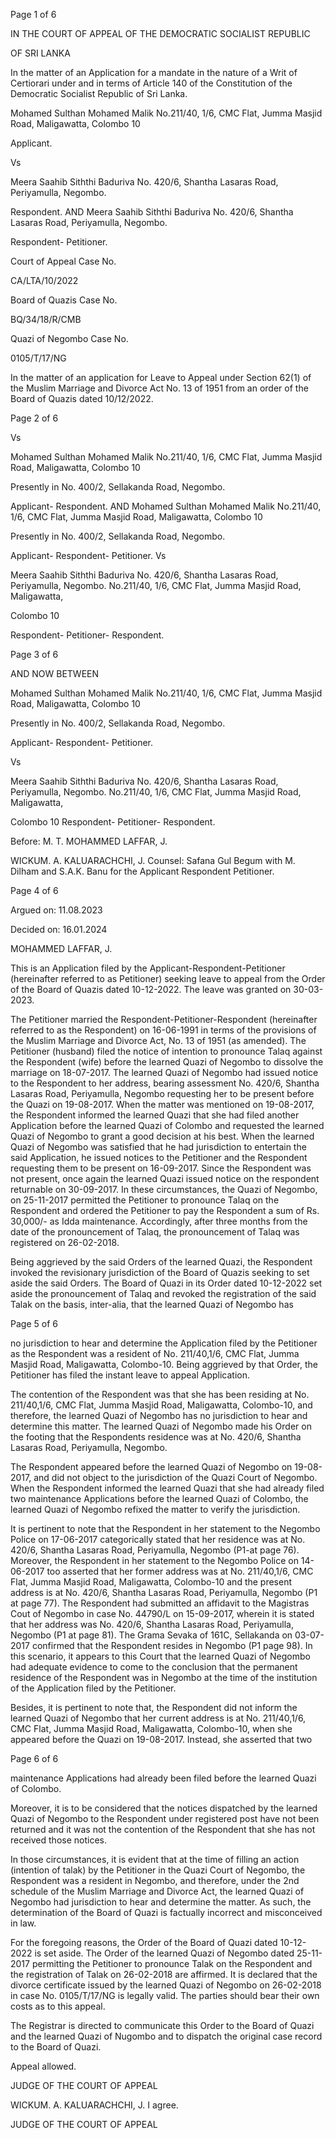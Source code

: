 Page 1 of 6

IN THE COURT OF APPEAL OF THE DEMOCRATIC SOCIALIST REPUBLIC

OF SRI LANKA

In the matter of an Application for a mandate in the nature of a Writ of Certiorari under and in terms of Article 140 of the Constitution of the Democratic Socialist Republic of Sri Lanka.

Mohamed Sulthan Mohamed Malik No.211/40, 1/6, CMC Flat, Jumma Masjid Road, Maligawatta, Colombo 10

Applicant.

Vs

Meera Saahib Siththi Baduriva No. 420/6, Shantha Lasaras Road, Periyamulla, Negombo.

Respondent. AND Meera Saahib Siththi Baduriva No. 420/6, Shantha Lasaras Road, Periyamulla, Negombo.

Respondent- Petitioner.

Court of Appeal Case No.

CA/LTA/10/2022

Board of Quazis Case No.

BQ/34/18/R/CMB

Quazi of Negombo Case No.

0105/T/17/NG

In the matter of an application for Leave to Appeal under Section 62(1) of the Muslim Marriage and Divorce Act No. 13 of 1951 from an order of the Board of Quazis dated 10/12/2022.

Page 2 of 6

Vs

Mohamed Sulthan Mohamed Malik No.211/40, 1/6, CMC Flat, Jumma Masjid Road, Maligawatta, Colombo 10

Presently in No. 400/2, Sellakanda Road, Negombo.

Applicant- Respondent. AND Mohamed Sulthan Mohamed Malik No.211/40, 1/6, CMC Flat, Jumma Masjid Road, Maligawatta, Colombo 10

Presently in No. 400/2, Sellakanda Road, Negombo.

Applicant- Respondent- Petitioner. Vs

Meera Saahib Siththi Baduriva No. 420/6, Shantha Lasaras Road, Periyamulla, Negombo. No.211/40, 1/6, CMC Flat, Jumma Masjid Road, Maligawatta,

Colombo 10

Respondent- Petitioner- Respondent.

Page 3 of 6

AND NOW BETWEEN

Mohamed Sulthan Mohamed Malik No.211/40, 1/6, CMC Flat, Jumma Masjid Road, Maligawatta, Colombo 10

Presently in No. 400/2, Sellakanda Road, Negombo.

Applicant- Respondent- Petitioner.

Vs

Meera Saahib Siththi Baduriva No. 420/6, Shantha Lasaras Road, Periyamulla, Negombo. No.211/40, 1/6, CMC Flat, Jumma Masjid Road, Maligawatta,

Colombo 10 Respondent- Petitioner- Respondent.

Before: M. T. MOHAMMED LAFFAR, J.

WICKUM. A. KALUARACHCHI, J. Counsel: Safana Gul Begum with M. Dilham and S.A.K. Banu for the Applicant Respondent Petitioner.

Page 4 of 6

Argued on: 11.08.2023

Decided on: 16.01.2024

MOHAMMED LAFFAR, J.

This is an Application filed by the Applicant-Respondent-Petitioner (hereinafter referred to as Petitioner) seeking leave to appeal from the Order of the Board of Quazis dated 10-12-2022. The leave was granted on 30-03-2023.

The Petitioner married the Respondent-Petitioner-Respondent (hereinafter referred to as the Respondent) on 16-06-1991 in terms of the provisions of the Muslim Marriage and Divorce Act, No. 13 of 1951 (as amended). The Petitioner (husband) filed the notice of intention to pronounce Talaq against the Respondent (wife) before the learned Quazi of Negombo to dissolve the marriage on 18-07-2017. The learned Quazi of Negombo had issued notice to the Respondent to her address, bearing assessment No. 420/6, Shantha Lasaras Road, Periyamulla, Negombo requesting her to be present before the Quazi on 19-08-2017. When the matter was mentioned on 19-08-2017, the Respondent informed the learned Quazi that she had filed another Application before the learned Quazi of Colombo and requested the learned Quazi of Negombo to grant a good decision at his best. When the learned Quazi of Negombo was satisfied that he had jurisdiction to entertain the said Application, he issued notices to the Petitioner and the Respondent requesting them to be present on 16-09-2017. Since the Respondent was not present, once again the learned Quazi issued notice on the respondent returnable on 30-09-2017. In these circumstances, the Quazi of Negombo, on 25-11-2017 permitted the Petitioner to pronounce Talaq on the Respondent and ordered the Petitioner to pay the Respondent a sum of Rs. 30,000/- as Idda maintenance. Accordingly, after three months from the date of the pronouncement of Talaq, the pronouncement of Talaq was registered on 26-02-2018.

Being aggrieved by the said Orders of the learned Quazi, the Respondent invoked the revisionary jurisdiction of the Board of Quazis seeking to set aside the said Orders. The Board of Quazi in its Order dated 10-12-2022 set aside the pronouncement of Talaq and revoked the registration of the said Talak on the basis, inter-alia, that the learned Quazi of Negombo has

Page 5 of 6

no jurisdiction to hear and determine the Application filed by the Petitioner as the Respondent was a resident of No. 211/40,1/6, CMC Flat, Jumma Masjid Road, Maligawatta, Colombo-10. Being aggrieved by that Order, the Petitioner has filed the instant leave to appeal Application.

The contention of the Respondent was that she has been residing at No. 211/40,1/6, CMC Flat, Jumma Masjid Road, Maligawatta, Colombo-10, and therefore, the learned Quazi of Negombo has no jurisdiction to hear and determine this matter. The learned Quazi of Negombo made his Order on the footing that the Respondents residence was at No. 420/6, Shantha Lasaras Road, Periyamulla, Negombo.

The Respondent appeared before the learned Quazi of Negombo on 19-08-2017, and did not object to the jurisdiction of the Quazi Court of Negombo. When the Respondent informed the learned Quazi that she had already filed two maintenance Applications before the learned Quazi of Colombo, the learned Quazi of Negombo refixed the matter to verify the jurisdiction.

It is pertinent to note that the Respondent in her statement to the Negombo Police on 17-06-2017 categorically stated that her residence was at No. 420/6, Shantha Lasaras Road, Periyamulla, Negombo (P1-at page 76). Moreover, the Respondent in her statement to the Negombo Police on 14-06-2017 too asserted that her former address was at No. 211/40,1/6, CMC Flat, Jumma Masjid Road, Maligawatta, Colombo-10 and the present address is at No. 420/6, Shantha Lasaras Road, Periyamulla, Negombo (P1 at page 77). The Respondent had submitted an affidavit to the Magistras Cout of Negombo in case No. 44790/L on 15-09-2017, wherein it is stated that her address was No. 420/6, Shantha Lasaras Road, Periyamulla, Negombo (P1 at page 81). The Grama Sevaka of 161C, Sellakanda on 03-07-2017 confirmed that the Respondent resides in Negombo (P1 page 98). In this scenario, it appears to this Court that the learned Quazi of Negombo had adequate evidence to come to the conclusion that the permanent residence of the Respondent was in Negombo at the time of the institution of the Application filed by the Petitioner.

Besides, it is pertinent to note that, the Respondent did not inform the learned Quazi of Negombo that her current address is at No. 211/40,1/6, CMC Flat, Jumma Masjid Road, Maligawatta, Colombo-10, when she appeared before the Quazi on 19-08-2017. Instead, she asserted that two

Page 6 of 6

maintenance Applications had already been filed before the learned Quazi of Colombo.

Moreover, it is to be considered that the notices dispatched by the learned Quazi of Negombo to the Respondent under registered post have not been returned and it was not the contention of the Respondent that she has not received those notices.

In those circumstances, it is evident that at the time of filling an action (intention of talak) by the Petitioner in the Quazi Court of Negombo, the Respondent was a resident in Negombo, and therefore, under the 2nd schedule of the Muslim Marriage and Divorce Act, the learned Quazi of Negombo had jurisdiction to hear and determine the matter. As such, the determination of the Board of Quazi is factually incorrect and misconceived in law.

For the foregoing reasons, the Order of the Board of Quazi dated 10-12-2022 is set aside. The Order of the learned Quazi of Negombo dated 25-11-2017 permitting the Petitioner to pronounce Talak on the Respondent and the registration of Talak on 26-02-2018 are affirmed. It is declared that the divorce certificate issued by the learned Quazi of Negombo on 26-02-2018 in case No. 0105/T/17/NG is legally valid. The parties should bear their own costs as to this appeal.

The Registrar is directed to communicate this Order to the Board of Quazi and the learned Quazi of Nugombo and to dispatch the original case record to the Board of Quazi.

Appeal allowed.

JUDGE OF THE COURT OF APPEAL

WICKUM. A. KALUARACHCHI, J. I agree.

JUDGE OF THE COURT OF APPEAL